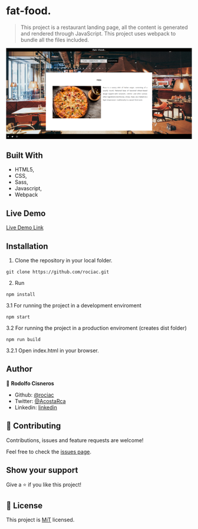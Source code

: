 # fat-food.

> This project is a restaurant landing page, all the content is generated and rendered through JavaScript. This project uses webpack to bundle all the files included. 

![fat-food](screenshotRestaurant.png)


## Built With

- HTML5,
- CSS,
- Sass,
- Javascript,
- Webpack

## Live Demo

[Live Demo Link](https://raw.githack.com/rociac/fat-food/webpack/dist/index.html)

## Installation

1. Clone the repository in your local folder.
```
git clone https://github.com/rociac.git
```
2. Run
```
npm install
```
3.1 For running the project in a development enviroment
```
npm start
```
3.2 For running the project in a production enviroment (creates dist folder)
```
npm run build
```
3.2.1 Open index.html in your browser.

## Author

👤 **Rodolfo Cisneros**

- Github: [@rociac](https://github.com/rociac)
- Twitter: [@AcostaRca](https://twitter.com/AcostaRca)
- Linkedin: [linkedin](https://www.linkedin.com/in/rociac/)

## 🤝 Contributing

Contributions, issues and feature requests are welcome!

Feel free to check the [issues page](https://github.com/rociac/fat-food/issues).

## Show your support

Give a ⭐️ if you like this project!

## 📝 License

This project is [MiT](https://opensource.org/licenses/MIT) licensed.
